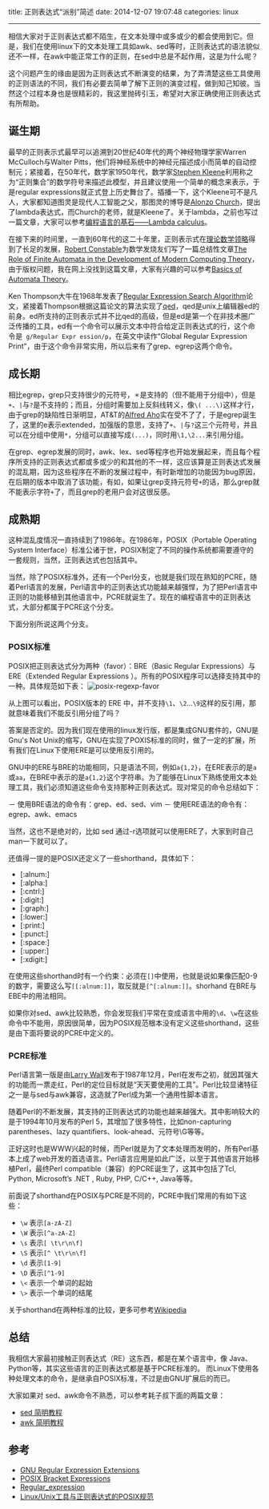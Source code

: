 title: 正则表达式“派别”简述
date: 2014-12-07 19:07:48
categories: linux

---

相信大家对于正则表达式都不陌生，在文本处理中或多或少的都会使用到它。但是，我们在使用linux下的文本处理工具如awk、sed等时，正则表达式的语法貌似还不一样，在awk中能正常工作的正则，在sed中总是不起作用，这是为什么呢？

这个问题产生的缘由是因为正则表达式不断演变的结果，为了弄清楚这些工具使用的正则语法的不同，我们有必要去简单了解下正则的演变过程，做到知己知彼。当然这个过程本身也是很精彩的，我这里抛砖引玉，希望对大家正确使用正则表达式有所帮助。

## 诞生期

最早的正则表示式最早可以追溯到20世纪40年代的两个神经物理学家Warren McCulloch与Walter Pitts，他们将神经系统中的神经元描述成小而简单的自动控制元；紧接着，在50年代，数学家1950年代，数学家[Stephen Kleene](http://en.wikipedia.org/wiki/Stephen_Cole_Kleene)利用称之为“正则集合”的数学符号来描述此模型，并且建议使用一个简单的概念来表示，于是regular expressions就正式登上历史舞台了。插播一下，这个Kleene可不是凡人，大家都知道图灵是现代人工智能之父，那图灵的博导是[Alonzo Church](http://en.wikipedia.org/wiki/Alonzo_Church)，提出了lambda表达式，而Church的老师，就是Kleene了。关于lambda，之前也写过一篇文章，大家可以参考[编程语言的基石——Lambda calculus](/blog/2014/10/12/lambda-calculus-introduction/)。

在接下来的时间里，一直到60年代的这二十年里，正则表示式在[理论数学领略](http://en.wikipedia.org/wiki/Pure_mathematics)得到了长足的发展，[Robert Constable](http://www.cs.cornell.edu/home/rc/)为数学发烧友们写了一篇总结性文章[The Role of Finite Automata in the Development of Modern Computing Theory](http://www.sciencedirect.com/science/article/pii/S0049237X08712539)，由于版权问题，我在网上没找到这篇文章，大家有兴趣的可以参考[Basics of Automata Theory](http://cs.stanford.edu/people/eroberts/courses/soco/projects/2004-05/automata-theory/basics.html)。

Ken Thompson大牛在1968年发表了[Regular Expression Search Algorithm](http://www.fing.edu.uy/inco/cursos/intropln/material/p419-thompson.pdf)论文，紧接着Thompson根据这篇论文的算法实现了[qed](http://en.wikipedia.org/wiki/QED_%28text_editor%29)，qed是unix上编辑器ed的前身。ed所支持的正则表示式并不比qed的高级，但是ed是第一个在非技术圈广泛传播的工具，ed有一个命令可以展示文本中符合给定正则表达式的行，这个命令是` g/Regular Expr ession/p`，在英文中读作“Global Regular Expression Print”，由于这个命令非常实用，所以后来有了grep、egrep这两个命令。

## 成长期

相比egrep，grep只支持很少的元符号，`＊`是支持的（但不能用于分组中），但是`+`、`|`与`?`是不支持的；而且，分组时需要加上反斜线转义，像`\( ...\)`这样才行，由于grep的缺陷性日渐明显，AT&T的[Alfred Aho](http://en.wikipedia.org/wiki/Alfred_Aho)实在受不了了，于是egrep诞生了，这里的e表示extended，加强版的意思，支持了`+`、`|`与`?`这三个元符号，并且可以在分组中使用`*`，分组可以直接写成`(...)`，同时用`\1,\2...`来引用分组。

在grep、egrep发展的同时，awk、lex、sed等程序也开始发展起来，而且每个程序所支持的正则表达式都或多或少的和其他的不一样，这应该算是正则表达式发展的混乱期，因为这些程序在不断的发展过程中，有时新增加的功能因为bug原因，在后期的版本中取消了该功能，有如，如果让grep支持元符号`+`的话，那么grep就不能表示字符`+`了，而且grep的老用户会对这很反感。

## 成熟期

这种混乱度情况一直持续到了1986年。在1986年，POSIX（Portable Operating System Interface）标准公诸于世，POSIX制定了不同的操作系统都需要遵守的一套规则，当然，正则表达式也包括其中。

当然，除了POSIX标准外，还有一个Perl分支，也就是我们现在熟知的PCRE，随着Perl语言的发展，Perl语言中的正则表达式功能越来越强悍，为了把Perl语言中正则的功能移植到其他语言中，PCRE就诞生了。现在的编程语言中的正则表达式，大部分都属于PCRE这个分支。

下面分别所说这两个分支。

### POSIX标准
POSIX把正则表达式分为两种（favor）：BRE（Basic Regular Expressions）与ERE（Extended Regular Expressions ）。所有的POSIX程序可以选择支持其中的一种。具体规范如下表：
<img src="http://img03.taobaocdn.com/imgextra/i3/581166664/TB2uVx6bpXXXXaDXpXXXXXXXXXX_!!581166664.png" alt=" posix-regexp-favor"/>

从上图可以看出，POSIX版本的 ERE 中，并不支持`\1`、`\2`...`\9`这样的反引用，那就意味着我们不能反引用分组了吗？

答案是否定的。因为我们现在使用的linux发行版，都是集成GNU套件的，GNU是Gnu's Not Unix的缩写，GNU在实现了POXIS标准的同时，做了一定的扩展，所有我们在Linux下使用ERE是可以使用反引用的。

GNU中的ERE与BRE的功能相同，只是语法不同，例如`a{1,2}`，在ERE表示的是`a`或`aa`，在BRE中表示的是`a{1,2}`这个字符串。为了能够在Linux下熟练使用文本处理工具，我们必须知道这些命令支持那种正则表达式。现对常见的命令总结如下：

－ 使用BRE语法的命令有：grep、ed、sed、vim
－ 使用ERE语法的命令有：egrep、awk、emacs

当然，这也不是绝对的，比如 sed 通过-r选项就可以使用ERE了，大家到时自己man一下就可以了。

还值得一提的是POSIX还定义了一些shorthand，具体如下：

- [:alnum:]
- [:alpha:]
- [:cntrl:]
- [:digit:]
- [:graph:]
- [:lower:]
- [:print:]
- [:punct:]
- [:space:]
- [:upper:]
- [:xdigit:]

在使用这些shorthand时有一个约束：必须在`[]`中使用，也就是说如果像匹配0-9的数字，需要这么写`[[:alnum:]]`，取反就是`[^[:alnum:]]`。shorhand 在BRE与EBE中的用法相同。

如果你对sed、awk比较熟悉，你会发现我们平常在变成语言中用的`\d`、`\w`在这些命令中不能用，原因很简单，因为POSIX规范根本没有定义这些shorthand，这些是由下面将要说的PCRE中定义的。

### PCRE标准

Perl语言第一版是由[Larry Wall](http://en.wikipedia.org/wiki/Larry_Wall)发布于1987年12月，Perl在发布之初，就因其强大的功能而一票走红，Perl的定位目标就是“天天要使用的工具”。Perl比较显诸特征之一是与sed与awk兼容，这造就了Perl成为第一个通用性脚本语言。

随着Perl的不断发展，其支持的正则表达式的功能也越来越强大。其中影响较大的是于1994年10月发布的Perl 5，其增加了很多特性，比如non-capturing parentheses、lazy quantifiers、look-ahead、元符号\\G等等。

正好这时也是WWW兴起的时候，而Perl就是为了文本处理而发明的，所有Perl基本上成了web开发的首选语言。Perl语言应用是如此广泛，以至于其他语言开始移植Perl，最终Perl compatible（兼容）的PCRE诞生了，这其中包括了Tcl, Python, Microsoft’s .NET , Ruby, PHP, C/C++, Java等等。

前面说了shorthand在POSIX与PCRE是不同的，PCRE中我们常用的有如下这些：

- `\w` 表示`[a-zA-Z]`
- `\W` 表示`[^a-zA-Z]`
- `\s` 表示`[ \t\r\n\f]`
- `\S` 表示`[^ \t\r\n\f]`
- `\d` 表示`[1-9]`
- `\D` 表示`[^1-9]`
- `\<` 表示一个单词的起始
- `\>` 表示一个单词的结尾

关于shorthand在两种标准的比较，更多可参考[Wikipedia](http://en.wikipedia.org/wiki/Regular_expression#Character_classes)

## 总结

我相信大家最初接触正则表达式（RE）这东西，都是在某个语言中，像 Java、Python等，其实这些语言的正则表达式都是基于PCRE标准的。
而Linux下使用各种处理文本的命令，是继承自POSIX标准，不过是由GNU扩展后的而已。

大家如果对 sed、awk命令不熟悉，可以参考耗子叔下面的两篇文章：

- [sed 简明教程](http://coolshell.cn/articles/9104.html)
- [awk 简明教程](http://coolshell.cn/articles/9070.html)

## 参考

- [GNU Regular Expression Extensions](http://www.regular-expressions.info/gnu.html)
- [POSIX Bracket Expressions](http://www.regular-expressions.info/posixbrackets.html)
- [Regular_expression](http://en.wikipedia.org/wiki/Regular_expression)
- [Linux/Unix工具与正则表达式的POSIX规范](http://www.infoq.com/cn/news/2011/07/regular-expressions-6-POSIX)